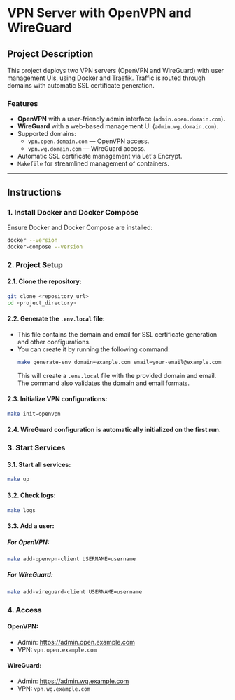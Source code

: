 # VPN Server with OpenVPN and WireGuard

## Project Description

This project deploys two VPN servers (OpenVPN and WireGuard) with user management UIs, using Docker and Traefik. Traffic is routed through domains with automatic SSL certificate generation.

### Features
- **OpenVPN** with a user-friendly admin interface (`admin.open.domain.com`).
- **WireGuard** with a web-based management UI (`admin.wg.domain.com`).
- Supported domains:
    - `vpn.open.domain.com` — OpenVPN access.
    - `vpn.wg.domain.com` — WireGuard access.
- Automatic SSL certificate management via Let's Encrypt.
- `Makefile` for streamlined management of containers.

---

## Instructions

### 1. Install Docker and Docker Compose
Ensure Docker and Docker Compose are installed:
```bash
docker --version
docker-compose --version
```

### 2. Project Setup

#### 2.1. Clone the repository:
```bash
git clone <repository_url>
cd <project_directory>
```

#### 2.2. Generate the `.env.local` file:
- This file contains the domain and email for SSL certificate generation and other configurations.
- You can create it by running the following command:
  ```bash
  make generate-env domain=example.com email=your-email@example.com
  ```
  This will create a `.env.local` file with the provided domain and email. The command also validates the domain and email formats.

#### 2.3. Initialize VPN configurations:

```bash
make init-openvpn
```

#### 2.4. WireGuard configuration is automatically initialized on the first run.
   
### 3. Start Services

#### 3.1. Start all services:

```bash
make up
```

#### 3.2. Check logs:

```bash
make logs
```

#### 3.3. Add a user:

##### For OpenVPN:

```bash
make add-openvpn-client USERNAME=username
```

##### For WireGuard:

```bash
make add-wireguard-client USERNAME=username
```

### 4. Access

#### OpenVPN:

- Admin: https://admin.open.example.com
- VPN: `vpn.open.example.com`

#### WireGuard:

- Admin: https://admin.wg.example.com
- VPN: `vpn.wg.example.com`